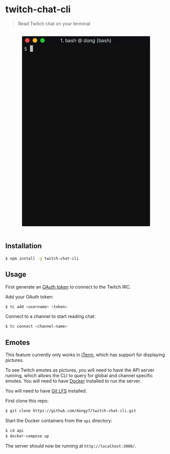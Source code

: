 # twitch-chat-cli

> Read Twitch chat on your terminal

<p align="center">
	<br>
	<img width="400" src="media/demo.gif">
	<br>
	<br>
</p>

## Installation

```sh
$ npm install -g twitch-chat-cli
```

## Usage

First generate an [OAuth token](https://twitchapps.com/tmi/) to connect to the Twitch IRC.

Add your OAuth token:

```sh
$ tc add <username> <token>
```

Connect to a channel to start reading chat:

```sh
$ tc connect <channel-name>
```

## Emotes

This feature currently only works in [iTerm](https://www.iterm2.com/), which has support for displaying pictures.

To see Twitch emotes as pictures, you will need to have the API server running, which allows the CLI to query for global and channel specific emotes. You will need to have [Docker](https://www.docker.com/community-edition) installed to run the server.

You will need to have [Git LFS](https://github.com/git-lfs/git-lfs) installed.

First clone this repo:

```sh
$ git clone https://github.com/dongy7/twitch-chat-cli.git
```

Start the Docker containers from the `api` directory:

```sh
$ cd api
$ docker-compose up
```

The server should now be running at `http://localhost:3000/`.

